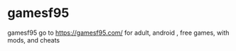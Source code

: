# gamesf95
gamesf95
go to https://gamesf95.com/ for adult, android , free games, with mods, and cheats
